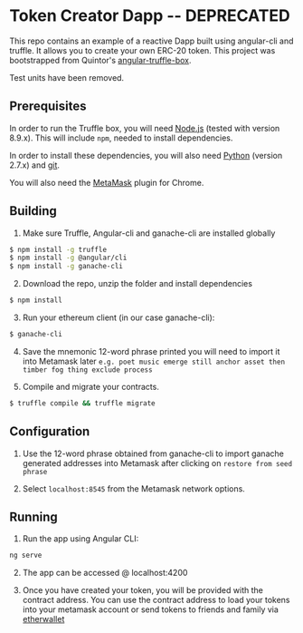 # Token Creator Dapp -- DEPRECATED

This repo contains an example of a reactive Dapp built using angular-cli and truffle. It allows you to create your own ERC-20 token. This project was bootstrapped from Quintor's [angular-truffle-box](https://github.com/Quintor/angular-truffle-box).

Test units have been removed.

## Prerequisites

In order to run the Truffle box, you will need [Node.js](https://nodejs.org) (tested with version 8.9.x). This will include `npm`, needed to install dependencies.

In order to install these dependencies, you will also need [Python](https://www.python.org) (version 2.7.x) and
[git](https://git-scm.com/downloads).

You will also need the [MetaMask](https://metamask.io/) plugin for Chrome.

## Building

1. Make sure Truffle, Angular-cli and ganache-cli are installed globally
  ```bash
  $ npm install -g truffle
  $ npm install -g @angular/cli
  $ npm install -g ganache-cli
  ```

2. Download the repo, unzip the folder and install dependencies
  ```bash
  $ npm install
  ```

3. Run your ethereum client (in our case ganache-cli):
  ```bash
  $ ganache-cli
  ```
4. Save the mnemonic 12-word phrase printed you will need to import it into Metamask later
  `e.g. poet music emerge still anchor asset then timber fog thing exclude process`

5. Compile and migrate your contracts.
  ```bash
  $ truffle compile && truffle migrate
  ```

## Configuration

1. Use the 12-word phrase obtained from ganache-cli to import ganache generated addresses into Metamask after clicking on
  `restore from seed phrase`

3. Select `localhost:8545` from the Metamask network options.


## Running

1. Run the app using Angular CLI:
  ```bash
  ng serve
  ```

2. The app can be accessed @ localhost:4200

3. Once you have created your token, you will be provided with the contract address. You can use the contract address to load your tokens into your metamask account or send tokens to friends and family via [etherwallet](https://www.myetherwallet.com/)
